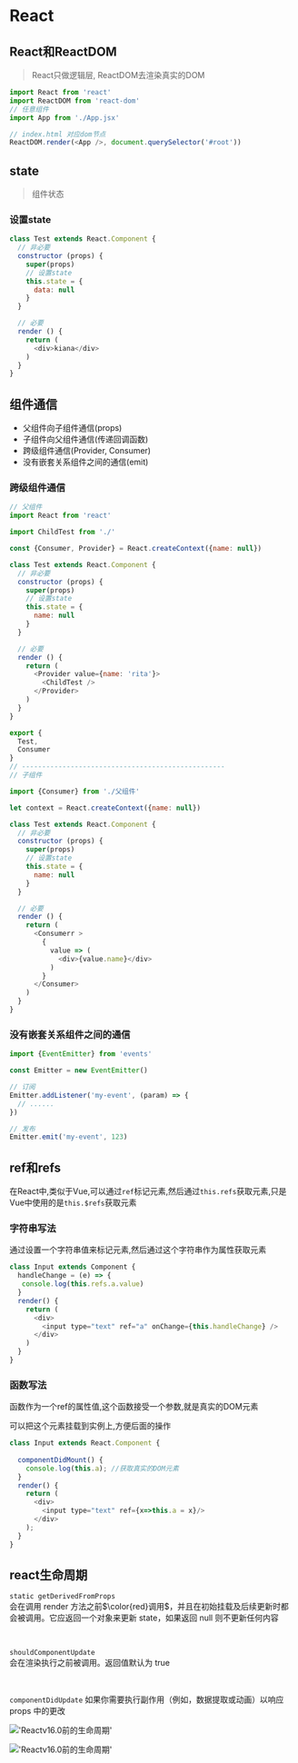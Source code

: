 # React

## React和ReactDOM
> React只做逻辑层, ReactDOM去渲染真实的DOM

```js 
import React from 'react'
import ReactDOM from 'react-dom'
// 任意组件
import App from './App.jsx'

// index.html 对应dom节点
ReactDOM.render(<App />, document.querySelector('#root'))

```

## state
> 组件状态

### 设置state
```js
class Test extends React.Component {
  // 非必要
  constructor (props) {
    super(props)
    // 设置state
    this.state = {
      data: null
    }
  }

  // 必要
  render () {
    return (
      <div>kiana</div>
    )
  }
}

```

## 组件通信

* 父组件向子组件通信(props)
* 子组件向父组件通信(传递回调函数)
* 跨级组件通信(Provider, Consumer)
* 没有嵌套关系组件之间的通信(emit)

### 跨级组件通信

```js
// 父组件
import React from 'react'

import ChildTest from './'

const {Consumer, Provider} = React.createContext({name: null})

class Test extends React.Component {
  // 非必要
  constructor (props) {
    super(props)
    // 设置state
    this.state = {
      name: null
    }
  }

  // 必要
  render () {
    return (
      <Provider value={name: 'rita'}>
        <ChildTest />
      </Provider>
    )
  }
}

export {
  Test,
  Consumer
}
// --------------------------------------------------
// 子组件

import {Consumer} from './父组件'

let context = React.createContext({name: null})

class Test extends React.Component {
  // 非必要
  constructor (props) {
    super(props)
    // 设置state
    this.state = {
      name: null
    }
  }

  // 必要
  render () {
    return (
      <Consumerr >
        {
          value => (
            <div>{value.name}</div>
          )
        }
      </Consumer>
    )
  }
}
```
### 没有嵌套关系组件之间的通信

```js
import {EventEmitter} from 'events'

const Emitter = new EventEmitter()

// 订阅
Emitter.addListener('my-event', (param) => {
  // ......
})

// 发布
Emitter.emit('my-event', 123)

```



## ref和refs
在React中,类似于Vue,可以通过```ref```标记元素,然后通过```this.refs```获取元素,只是Vue中使用的是```this.$refs```获取元素

### 字符串写法
通过设置一个字符串值来标记元素,然后通过这个字符串作为属性获取元素

```js
class Input extends Component {
  handleChange = (e) => {
   console.log(this.refs.a.value)
  }
  render() {
    return (
      <div>
        <input type="text" ref="a" onChange={this.handleChange} />
      </div>
    )
  }
}
```

### 函数写法
函数作为一个ref的属性值,这个函数接受一个参数,就是真实的DOM元素

可以把这个元素挂载到实例上,方便后面的操作

```js
class Input extends React.Component {
    
  componentDidMount() {
    console.log(this.a); //获取真实的DOM元素
  }
  render() {
    return (
      <div>
        <input type="text" ref={x=>this.a = x}/> 
      </div>
    );
  }
}
```


## react生命周期
``` static getDerivedFromProps  ```   
会在调用 render 方法之前$\color{red}调用$，并且在初始挂载及后续更新时都会被调用。它应返回一个对象来更新 state，如果返回 null 则不更新任何内容

<br>

``` shouldComponentUpdate ```  
会在渲染执行之前被调用。返回值默认为 true

<br>

``` componentDidUpdate ```
如果你需要执行副作用（例如，数据提取或动画）以响应 props 中的更改

!['Reactv16.0前的生命周期'](./图片/Reactv16.0前的生命周期.jpg)


!['Reactv16.0前的生命周期'](./图片/Reactv16.4+的生命周期图.png)